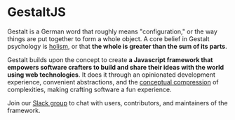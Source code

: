 # GestaltJS

Gestalt is a German word that roughly means "configuration," or the way things are put together to form a whole object. A core belief in Gestalt psychology is [holism](https://www.verywellmind.com/what-is-holism-4685432), or that **the whole is greater than the sum of its parts**. 

Gestalt builds upon the concept to create **a Javascript framework that empowers software crafters to build and share their ideas with the world using web technologies**. It does it through an opinionated development experience, convenient abstractions, and the [conceptual compression](https://m.signalvnoise.com/conceptual-compression-means-beginners-dont-need-to-know-sql-hallelujah/) of complexities, making crafting software a fun experience.

Join our [Slack group](https://join.slack.com/t/gestaltjs/shared_invite/zt-14azp22s4-sAWlH63i4K7_3DWfbxGvXw) to chat with users, contributors, and maintainers of the framework.
